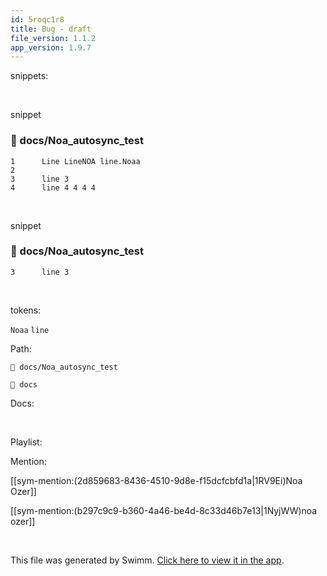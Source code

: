 ```yaml
---
id: 5roqc1r8
title: Bug - draft
file_version: 1.1.2
app_version: 1.9.7
---
```


snippets:

<br/>

snippet
<!-- NOTE-swimm-snippet: the lines below link your snippet to Swimm -->
### 📄 docs/Noa_autosync_test
```
1      Line LineNOA line.Noaa 
2      
3      line 3
4      line 4 4 4 4  
```

<br/>

snippet
<!-- NOTE-swimm-snippet: the lines below link your snippet to Swimm -->
### 📄 docs/Noa_autosync_test
```
3      line 3
```

<br/>

tokens:

`Noaa`<swm-token data-swm-token=":docs/Noa_autosync_test:1:6:6:`Line LineNOA line.Noaa `"/> `line`<swm-token data-swm-token=":docs/Noa_autosync_test:3:0:0:`line 3`"/>

Path:

`📄 docs/Noa_autosync_test`

`📄 docs`

Docs:

<br/>

Playlist:

Mention:

[[sym-mention:(2d859683-8436-4510-9d8e-f15dcfcbfd1a|1RV9Ei)Noa Ozer]]

[[sym-mention:(b297c9c9-b360-4a46-be4d-8c33d46b7e13|1NyjWW)noa ozer]]

<br/>

This file was generated by Swimm. [Click here to view it in the app](http://localhost:5000/repos/Z2l0aHViJTNBJTNBTm9hUmVwbyUzQSUzQU5vYW96ZXI=/docs/5roqc1r8).
